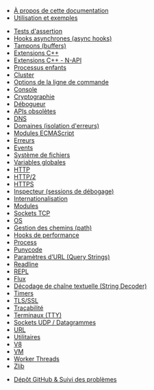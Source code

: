 <!--
  NB(chrisdickinson): if you move this file, be sure to update
  tools/doc/html.js to point at the new location.
-->

<!--introduced_in=v0.10.0-->

* [À propos de cette documentation](documentation.html)
* [Utilisation et exemples](synopsis.html)

<div class="line"></div>

* [Tests d'assertion](assert.html)
* [Hooks asynchrones (async hooks)](async_hooks.html)
* [Tampons (buffers)](buffer.html)
* [Extensions C++](addons.html)
* [Extensions C++ - N-API](n-api.html)
* [Processus enfants](child_process.html)
* [Cluster](cluster.html)
* [Options de la ligne de commande](cli.html)
* [Console](console.html)
* [Cryptographie](crypto.html)
* [Débogueur](debugger.html)
* [APIs obsolètes](deprecations.html)
* [DNS](dns.html)
* [Domaines (isolation d'erreurs)](domain.html)
* [Modules ECMAScript](esm.html)
* [Erreurs](errors.html)
* [Events](events.html)
* [Système de fichiers](fs.html)
* [Variables globales](globals.html)
* [HTTP](http.html)
* [HTTP/2](http2.html)
* [HTTPS](https.html)
* [Inspecteur (sessions de débogage)](inspector.html)
* [Internationalisation](intl.html)
* [Modules](modules.html)
* [Sockets TCP](net.html)
* [OS](os.html)
* [Gestion des chemins (path)](path.html)
* [Hooks de performance](perf_hooks.html)
* [Process](process.html)
* [Punycode](punycode.html)
* [Paramètres d’URL (Query Strings)](querystring.html)
* [Readline](readline.html)
* [REPL](repl.html)
* [Flux](stream.html)
* [Décodage de chaîne textuelle (String Decoder)](string_decoder.html)
* [Timers](timers.html)
* [TLS/SSL](tls.html)
* [Traçabilité](tracing.html)
* [Terminaux (TTY)](tty.html)
* [Sockets UDP / Datagrammes](dgram.html)
* [URL](url.html)
* [Utilitaires](util.html)
* [V8](v8.html)
* [VM](vm.html)
* [Worker Threads](worker_threads.html)
* [Zlib](zlib.html)

<div class="line"></div>

* [Dépôt GitHub & Suivi des problèmes](https://github.com/nodejs/node)
